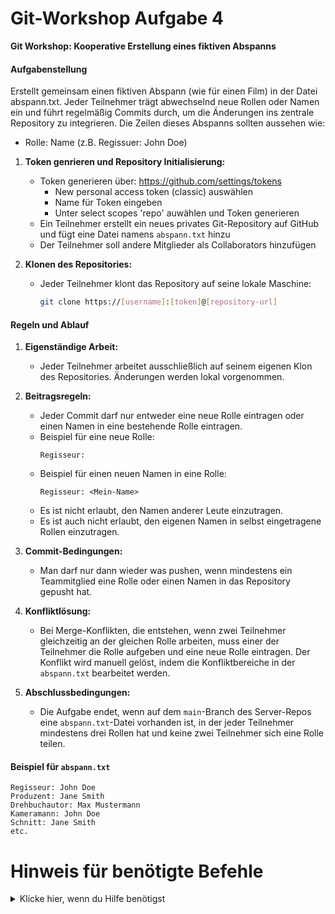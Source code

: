 # Git-Workshop Aufgabe 4

**Git Workshop: Kooperative Erstellung eines fiktiven Abspanns**

#### Aufgabenstellung
Erstellt gemeinsam einen fiktiven Abspann (wie für einen Film) in der Datei abspann.txt. Jeder Teilnehmer trägt abwechselnd neue Rollen oder Namen ein und führt regelmäßig Commits durch, um die Änderungen ins zentrale Repository zu integrieren. Die Zeilen dieses Abspanns
sollten aussehen wie: 
- Rolle: Name (z.B. Regissuer: John Doe)

1. **Token genrieren und Repository Initialisierung:**
   - Token generieren über: https://github.com/settings/tokens
      - New personal access token (classic) auswählen
      - Name für Token eingeben   
      - Unter select scopes 'repo' auwählen und Token generieren
   - Ein Teilnehmer erstellt ein neues privates Git-Repository auf GitHub und fügt eine Datei namens `abspann.txt` hinzu
   - Der Teilnehmer soll andere Mitglieder als Collaborators hinzufügen
     
3. **Klonen des Repositories:**
   - Jeder Teilnehmer klont das Repository auf seine lokale Maschine:
     ```bash
     git clone https://[username]:[token]@[repository-url]
     ```

#### Regeln und Ablauf

1. **Eigenständige Arbeit:**
   - Jeder Teilnehmer arbeitet ausschließlich auf seinem eigenen Klon des Repositories. Änderungen werden lokal vorgenommen.

2. **Beitragsregeln:**
   - Jeder Commit darf nur entweder eine neue Rolle eintragen oder einen Namen in eine bestehende Rolle eintragen. 
   - Beispiel für eine neue Rolle:
     ```plaintext
     Regisseur:
     ```
   - Beispiel für einen neuen Namen in eine Rolle:
     ```plaintext
     Regisseur: <Mein-Name>
     ```
   - Es ist nicht erlaubt, den Namen anderer Leute einzutragen.
   - Es ist auch nicht erlaubt, den eigenen Namen in selbst eingetragene Rollen einzutragen.

4. **Commit-Bedingungen:**
   - Man darf nur dann wieder was pushen, wenn mindestens ein Teammitglied eine Rolle oder einen Namen in das Repository gepusht hat.

5. **Konfliktlösung:**
   - Bei Merge-Konflikten, die entstehen, wenn zwei Teilnehmer gleichzeitig an der gleichen Rolle arbeiten, muss einer der Teilnehmer die Rolle aufgeben und eine neue Rolle eintragen. Der Konflikt wird manuell gelöst, indem die Konfliktbereiche in der `abspann.txt` bearbeitet werden.

6. **Abschlussbedingungen:**
   - Die Aufgabe endet, wenn auf dem `main`-Branch des Server-Repos eine `abspann.txt`-Datei vorhanden ist, in der jeder Teilnehmer mindestens drei Rollen hat und keine zwei Teilnehmer sich eine Rolle teilen. 

#### Beispiel für `abspann.txt`

```plaintext
Regisseur: John Doe
Produzent: Jane Smith
Drehbuchautor: Max Mustermann
Kameramann: John Doe
Schnitt: Jane Smith
etc.
```

# Hinweis für benötigte Befehle

<details>
  <summary>Klicke hier, wenn du Hilfe benötigst</summary>
  
  - Beispielablauf:
    ```bash
    git add abspann.txt
    git commit -m "Added role: Regisseur"
    git pull 
    # Auflösen von möglichen Konflikten
    git push 
    ```

</details>
